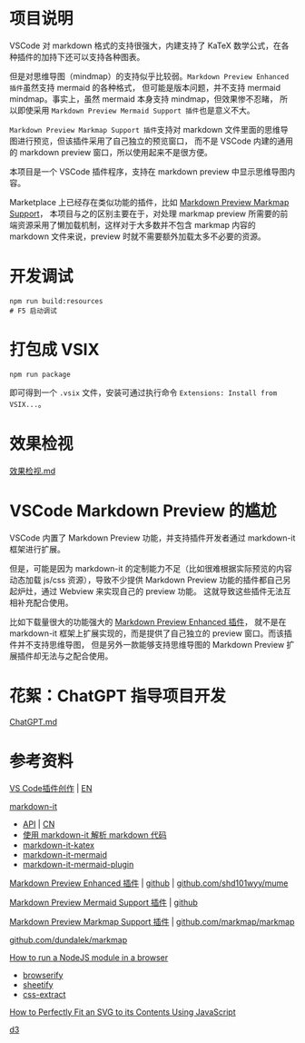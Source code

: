 # 项目说明

VSCode 对 markdown 格式的支持很强大，内建支持了 KaTeX 数学公式，在各种插件的加持下还可以支持各种图表。

但是对思维导图（mindmap）的支持似乎比较弱。`Markdown Preview Enhanced 插件`虽然支持 mermaid 的各种格式，
但可能是版本问题，并不支持 mermaid mindmap。事实上，虽然 mermaid 本身支持 mindmap，但效果惨不忍睹，
所以即使采用 `Markdown Preview Mermaid Support 插件`也是意义不大。

`Markdown Preview Markmap Support 插件`支持对 markdown 文件里面的思维导图进行预览，但该插件采用了自己独立的预览窗口，
而不是 VSCode 内建的通用的 markdown preview 窗口，所以使用起来不是很方便。

本项目是一个 VSCode 插件程序，支持在 markdown preview 中显示思维导图内容。

Marketplace 上已经存在类似功能的插件，比如 [Markdown Preview Markmap Support](https://marketplace.visualstudio.com/items?itemName=phoihos.markdown-markmap)，
本项目与之的区别主要在于，对处理 markmap preview 所需要的前端资源采用了懒加载机制，这样对于大多数并不包含 markmap
内容的 markdown 文件来说，preview 时就不需要额外加载太多不必要的资源。

# 开发调试

```
npm run build:resources
# F5 启动调试
```

# 打包成 VSIX

```
npm run package
```
即可得到一个 `.vsix` 文件，安装可通过执行命令 `Extensions: Install from VSIX...`。

# 效果检视

[效果检视.md](./效果检视.md)

# VSCode Markdown Preview 的尴尬

VSCode 内置了 Markdown Preview 功能，并支持插件开发者通过 markdown-it 框架进行扩展。

但是，可能是因为 markdown-it 的定制能力不足（比如很难根据实际预览的内容动态加载 js/css 资源），导致不少提供
Markdown Preview 功能的插件都自己另起炉灶，通过 Webview 来实现自己的 preview 功能。
这就导致这些插件无法互相补充配合使用。

比如下载量很大的功能强大的 [Markdown Preview Enhanced 插件](https://marketplace.visualstudio.com/items?itemName=shd101wyy.markdown-preview-enhanced)，
就不是在 markdown-it 框架上扩展实现的，而是提供了自己独立的 preview 窗口。而该插件并不支持思维导图，
但是另外一款能够支持思维导图的 Markdown Preview 扩展插件却无法与之配合使用。

# 花絮：ChatGPT 指导项目开发

[ChatGPT.md](./ChatGPT.md)

# 参考资料

[VS Code插件创作](https://liiked.github.io/VS-Code-Extension-Doc-ZH/)
| [EN](https://code.visualstudio.com/api)

[markdown-it](https://github.com/markdown-it/markdown-it)
- [API](https://markdown-it.github.io/markdown-it/)
| [CN](https://markdown-it.docschina.org/)
- [使用 markdown-it 解析 markdown 代码](https://juejin.cn/post/6844903688536850440)
- [markdown-it-katex](https://github.com/waylonflinn/markdown-it-katex)
- [markdown-it-mermaid](https://github.com/tylingsoft/markdown-it-mermaid)
- [markdown-it-mermaid-plugin](https://github.com/DCsunset/markdown-it-mermaid-plugin)

[Markdown Preview Enhanced 插件](https://shd101wyy.github.io/markdown-preview-enhanced/)
| [github](https://github.com/shd101wyy/markdown-preview-enhanced)
| [github.com/shd101wyy/mume](https://github.com/shd101wyy/mume)

[Markdown Preview Mermaid Support 插件](https://marketplace.visualstudio.com/items?itemName=bierner.markdown-mermaid)
| [github](https://github.com/mjbvz/vscode-markdown-mermaid)

[Markdown Preview Markmap Support 插件](https://github.com/phoihos/vscode-markdown-markmap)
| [github.com/markmap/markmap](https://github.com/markmap/markmap)

[github.com/dundalek/markmap](https://github.com/dundalek/markmap)

[How to run a NodeJS module in a browser](https://linuxhint.com/run-nodejs-module-browser/)
- [browserify](https://browserify.org/)
- [sheetify](https://github.com/stackcss/sheetify)
- [css-extract](https://github.com/stackcss/css-extract)

[How to Perfectly Fit an SVG to its Contents Using JavaScript](https://typeofnan.dev/how-to-perfectly-fit-an-svg-to-its-contents-using-javascript/)

[d3](https://github.com/d3/d3/wiki)
